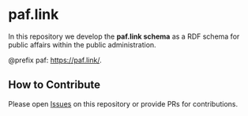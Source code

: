 # paf.link

In this repository we develop the **paf.link schema** as a RDF schema for public affairs within the public administration.

@prefix paf: <https://paf.link/>.

## How to Contribute

Please open [Issues](https://github.com/bequrios/paf-link/issues) on this repository or provide PRs for contributions.
